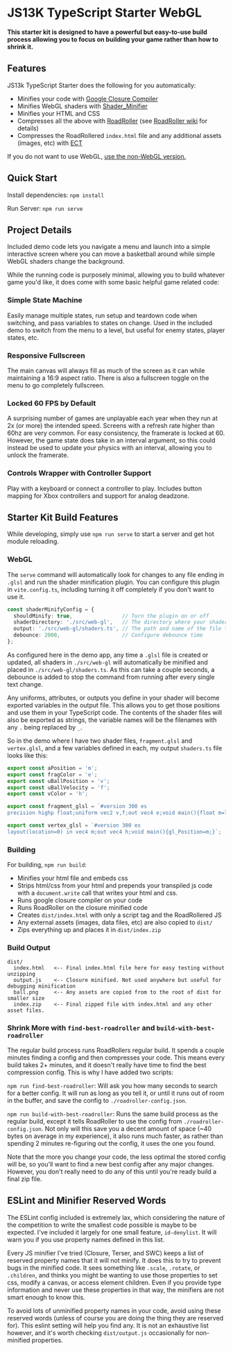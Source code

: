# JS13K TypeScript Starter WebGL

**This starter kit is designed to have a powerful but easy-to-use build process allowing you to focus on building your
game rather than how to shrink it.**

## Features
JS13k TypeScript Starter does the following for you automatically:

* Minifies your code with [Google Closure Compiler](https://developers.google.com/closure/compiler)
* Minifies WebGL shaders with [Shader_Minifier](https://github.com/laurentlb/Shader_Minifier)
* Minifies your HTML and CSS
* Compresses all the above with [RoadRoller](https://github.com/lifthrasiir/roadroller) (see [RoadRoller wiki](https://github.com/lifthrasiir/roadroller/wiki) for details)
* Compresses the RoadRollered `index.html` file and any additional assets (images, etc) with [ECT](https://github.com/fhanau/Efficient-Compression-Tool)

If you do not want to use WebGL, [use the non-WebGL version.](https://github.com/roblouie/js13k-typescript-starter)


## Quick Start

Install dependencies: `npm install`

Run Server: `npm run serve`

## Project Details
Included demo code lets you navigate a menu and launch into a simple interactive
screen where you can move a basketball around while simple WebGL shaders change the background.

While the running code is purposely minimal, allowing you to build whatever game you'd like, it does come with some
basic helpful game related code:


### Simple State Machine 
Easily manage multiple states, run setup and teardown code when switching, and pass variables
  to states on change. Used in the included demo to switch from the menu to a level, but useful for enemy states, player states, etc.

### Responsive Fullscreen
The main canvas will always fill as much of the screen as it can while maintaining a 16:9
  aspect ratio. There is also a fullscreen toggle on the menu to go completely fullscreen.

### Locked 60 FPS by Default
A surprising number of games are unplayable each year when they run at 2x (or more)
  the intended speed. Screens with a refresh rate higher than 60hz are very common. For easy consistency,
  the framerate is locked at 60. However, the game state does take in an interval argument, so this could instead be
  used to update your physics with an interval, allowing you to unlock the framerate.


### Controls Wrapper with Controller Support
Play with a keyboard or connect a controller to play. Includes button mapping for Xbox controllers and support for analog deadzone.

## Starter Kit Build Features
While developing, simply use `npm run serve` to start a server and get hot module reloading.

### WebGL

The `serve` command will automatically look for changes to any file ending in `.glsl` and run the shader minification plugin.
You can configure this plugin in `vite.config.ts`, including turning it off completely if you don't want to use it.

```ts
const shaderMinifyConfig = {
  shouldMinify: true,                // Turn the plugin on or off
  shaderDirectory: './src/web-gl',   // The directory where your shaders are stored
  output: './src/web-gl/shaders.ts', // The path and name of the file to output
  debounce: 2000,                    // Configure debounce time
};
```

As configured here in the demo app, any time a `.glsl` file is created or updated, all shaders in `./src/web-gl` will
automatically be minified and placed in `./src/web-gl/shaders.ts`. As this can take a couple seconds, a debounce is added
to stop the command from running after every single text change.

Any uniforms, attributes, or outputs you define in your shader will become exported variables in the output file. This
allows you to get those positions and use them in your TypeScript code. The contents of the shader files will also be
exported as strings, the variable names will be the filenames with any `.` being replaced by `_`.

So in the demo where I have two shader files, `fragment.glsl` and `vertex.glsl`, and a few variables defined in each,
my output `shaders.ts` file looks like this:

```ts
export const aPosition = 'm';
export const fragColor = 'e';
export const uBallPosition = 'v';
export const uBallVelocity = 'f';
export const vColor = 'h';

export const fragment_glsl = `#version 300 es
precision highp float;uniform vec2 v,f;out vec4 e;void main(){float m=length(f)/20.;e=vec4(m,fract((gl_FragCoord.xy-v)/vec2(3840,2160)),1);}`;

export const vertex_glsl = `#version 300 es
layout(location=0) in vec4 m;out vec4 h;void main(){gl_Position=m;}`;
```

### Building
For building, `npm run build`:
* Minifies your html file and embeds css
* Strips html/css from your html and prepends your transpiled js code with a `document.write` call that writes your html and css.
* Runs google closure compiler on your code
* Runs RoadRoller on the closure minified code
* Creates `dist/index.html` with only a script tag and the RoadRollered JS
* Any external assets (images, data files, etc) are also copied to `dist/`
* Zips everything up and places it in `dist/index.zip`

### Build Output
```
dist/
  index.html   <-- Final index.html file here for easy testing without unzipping
  output.js    <-- Closure minified. Not used anywhere but useful for debugging minification
  ball.png     <-- Any assets are copied from to the root of dist for smaller size
  index.zip    <-- Final zipped file with index.html and any other asset files.
```

### Shrink More with `find-best-roadroller` and `build-with-best-roadroller`
The regular build process runs RoadRollers regular build. It spends a couple minutes finding a config and
then compresses your code. This means every build takes 2+ minutes, and it doesn't really have time to find
the best compression config. This is why I have added two scripts: 

`npm run find-best-roadroller`: Will ask you how many seconds to search for a better config. It will run as long as you tell it, 
or until it runs out of room in the buffer, and save the config to `./roadroller-config.json`.

`npm run build-with-best-roadroller`: Runs the same build process as the regular build, except it tells RoadRoller to
use the config from `./roadroller-config.json`. Not only will this save you a decent amount of space 
(~40 bytes on average in my experience), it also runs much faster, as rather than spending 2 minutes re-figuring out
the config, it uses the one you found.

Note that the more you change your code, the less optimal the stored config will be, so you'll want to find a new best
config after any major changes. However, you don't really need to do any of this until you're ready build a final zip file.

## ESLint and Minifier Reserved Words

The ESLint config included is extremely lax, which considering the nature of the competition to write the smallest code
possible is maybe to be expected. I've included it largely for one small feature, `id-denylist`. It will warn you if
you use property names defined in this list.

Every JS minifier I've tried (Closure, Terser, and SWC) keeps a list of reserved property names that it will not minify.
It does this to try to prevent bugs in the minified code. It sees something like `.scale`, `.rotate`, or `.children`,
and thinks you might be wanting to use those properties to set css, modify a canvas, or access element children. Even if
you provide type information and never use these properties in that way, the minifiers are not smart enough to know this.

To avoid lots of unminified property names in your code, avoid using these reserved words (unless of course you are doing the thing they are reserved for). This eslint setting will help
you find any. It is not an exhaustive list however, and it's worth checking `dist/output.js` occasionally for non-minified
properties.
